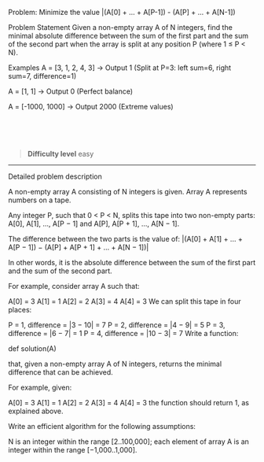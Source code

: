 Problem: Minimize the value |(A[0] + ... + A[P-1]) - (A[P] + ... + A[N-1])

Problem Statement
Given a non-empty array A of N integers, find the minimal absolute difference between the sum of the first part and the sum of the second part when the array is split at any position P (where 1 ≤ P < N).

Examples
A = [3, 1, 2, 4, 3] → Output 1 (Split at P=3: left sum=6, right sum=7, difference=1)

A = [1, 1] → Output 0 (Perfect balance)

A = [-1000, 1000] → Output 2000 (Extreme values)


<br><br><br>

> **Difficulty level**
> easy

----

Detailed problem description

A non-empty array A consisting of N integers is given. Array A represents numbers on a tape.

Any integer P, such that 0 < P < N, splits this tape into two non-empty parts: A[0], A[1], ..., A[P − 1] and A[P], A[P + 1], ..., A[N − 1].

The difference between the two parts is the value of: |(A[0] + A[1] + ... + A[P − 1]) − (A[P] + A[P + 1] + ... + A[N − 1])|

In other words, it is the absolute difference between the sum of the first part and the sum of the second part.

For example, consider array A such that:

  A[0] = 3
  A[1] = 1
  A[2] = 2
  A[3] = 4
  A[4] = 3
We can split this tape in four places:

P = 1, difference = |3 − 10| = 7
P = 2, difference = |4 − 9| = 5
P = 3, difference = |6 − 7| = 1
P = 4, difference = |10 − 3| = 7
Write a function:

def solution(A)

that, given a non-empty array A of N integers, returns the minimal difference that can be achieved.

For example, given:

  A[0] = 3
  A[1] = 1
  A[2] = 2
  A[3] = 4
  A[4] = 3
the function should return 1, as explained above.

Write an efficient algorithm for the following assumptions:

N is an integer within the range [2..100,000];
each element of array A is an integer within the range [−1,000..1,000].
